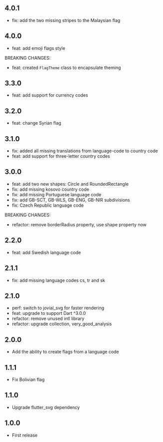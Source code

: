 ## 4.0.1

- fix: add the two missing stripes to the Malaysian flag

## 4.0.0

- feat: add emoji flags style

BREAKING CHANGES:

- feat: created `FlagTheme` class to encapsulate theming

## 3.3.0

- feat: add support for currency codes

## 3.2.0

- feat: change Syrian flag

## 3.1.0

- fix: added all missing translations from language-code to country code
- feat: add support for three-letter country codes

## 3.0.0

- feat: add two new shapes: Circle and RoundedRectangle
- fix: add missing kosovo country code
- fix: add missing Portuguese language code
- fix: add GB-SCT, GB-WLS, GB-ENG, GB-NIR subdivisions
- fix: Czech Republic language code

BREAKING CHANGES:

- refactor: remove borderRadius property, use shape property now

## 2.2.0

- feat: add Swedish language code

## 2.1.1

- fix: add missing language codes cs, tr and sk

## 2.1.0

- perf: switch to jovial_svg for faster rendering
- feat: upgrade to support Dart ^3.0.0
- refactor: remove unused intl library
- refactor: upgrade collection, very_good_analysis

## 2.0.0

- Add the ability to create flags from a language code

## 1.1.1

- Fix Bolivian flag

## 1.1.0

- Upgrade flutter_svg dependency

## 1.0.0

- First release
